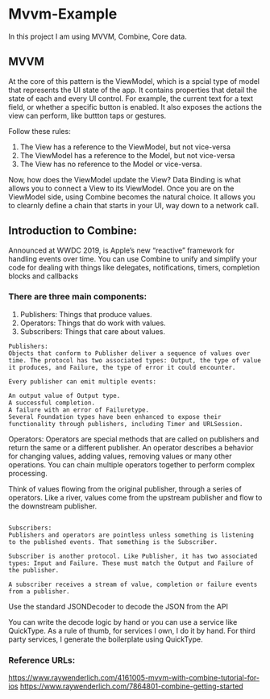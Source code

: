 # Mvvm-Example

In this project I am using MVVM, Combine, Core data.

## MVVM
At the core of this pattern is the ViewModel, which is a spcial type of model that represents the UI state of the app. It contains properties that detail the state of each and every UI control.
For example, the current text for a text field, or whether a specific button is enabled. It also exposes the actions the view can perform, like buttton taps or gestures.

Follow these rules:
1. The View has a reference to the ViewModel, but not vice-versa
2. The ViewModel has a reference to the Model, but not vice-versa
3. The View has no reference to the Model or vice-versa.

Now, how does the ViewModel update the View?
Data Binding is what allows you to connect a View to its ViewModel.  Once you are on the ViewModel side, using Combine becomes the natural choice. It allows you to clearnly define a chain that starts in your UI, way down to a network call.

## Introduction to Combine:
Announced at WWDC 2019, is Apple’s new “reactive” framework for handling events over time. You can use Combine to unify and simplify your code for dealing with things like delegates, notifications, timers, completion blocks and callbacks

### There are three main components:

1. Publishers: Things that produce values.
2. Operators: Things that do work with values.
3. Subscribers: Things that care about values.

```
Publishers:
Objects that conform to Publisher deliver a sequence of values over time. The protocol has two associated types: Output, the type of value it produces, and Failure, the type of error it could encounter.

Every publisher can emit multiple events:

An output value of Output type.
A successful completion.
A failure with an error of Failuretype.
Several Foundation types have been enhanced to expose their functionality through publishers, including Timer and URLSession.
```

Operators:
Operators are special methods that are called on publishers and return the same or a different publisher. An operator describes a behavior for changing values, adding values, removing values or many other operations. You can chain multiple operators together to perform complex processing.

Think of values flowing from the original publisher, through a series of operators. Like a river, values come from the upstream publisher and flow to the downstream publisher.
```

Subscribers:
Publishers and operators are pointless unless something is listening to the published events. That something is the Subscriber.

Subscriber is another protocol. Like Publisher, it has two associated types: Input and Failure. These must match the Output and Failure of the publisher.

A subscriber receives a stream of value, completion or failure events from a publisher.
```

Use the standard JSONDecoder to decode the JSON from the API

You can write the decode logic by hand or you can use a service like QuickType. 
As a rule of thumb, for services I own, I do it by hand. For third party services, I generate the boilerplate using QuickType.

### Reference URLs: 
https://www.raywenderlich.com/4161005-mvvm-with-combine-tutorial-for-ios
https://www.raywenderlich.com/7864801-combine-getting-started

